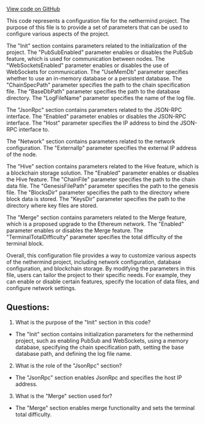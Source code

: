 [View code on GitHub](https://github.com/nethermindeth/nethermind/Nethermind.Runner/configs/hive.cfg)

This code represents a configuration file for the nethermind project. The purpose of this file is to provide a set of parameters that can be used to configure various aspects of the project. 

The "Init" section contains parameters related to the initialization of the project. The "PubSubEnabled" parameter enables or disables the PubSub feature, which is used for communication between nodes. The "WebSocketsEnabled" parameter enables or disables the use of WebSockets for communication. The "UseMemDb" parameter specifies whether to use an in-memory database or a persistent database. The "ChainSpecPath" parameter specifies the path to the chain specification file. The "BaseDbPath" parameter specifies the path to the database directory. The "LogFileName" parameter specifies the name of the log file.

The "JsonRpc" section contains parameters related to the JSON-RPC interface. The "Enabled" parameter enables or disables the JSON-RPC interface. The "Host" parameter specifies the IP address to bind the JSON-RPC interface to.

The "Network" section contains parameters related to the network configuration. The "ExternalIp" parameter specifies the external IP address of the node.

The "Hive" section contains parameters related to the Hive feature, which is a blockchain storage solution. The "Enabled" parameter enables or disables the Hive feature. The "ChainFile" parameter specifies the path to the chain data file. The "GenesisFilePath" parameter specifies the path to the genesis file. The "BlocksDir" parameter specifies the path to the directory where block data is stored. The "KeysDir" parameter specifies the path to the directory where key files are stored.

The "Merge" section contains parameters related to the Merge feature, which is a proposed upgrade to the Ethereum network. The "Enabled" parameter enables or disables the Merge feature. The "TerminalTotalDifficulty" parameter specifies the total difficulty of the terminal block.

Overall, this configuration file provides a way to customize various aspects of the nethermind project, including network configuration, database configuration, and blockchain storage. By modifying the parameters in this file, users can tailor the project to their specific needs. For example, they can enable or disable certain features, specify the location of data files, and configure network settings.
## Questions: 
 1. What is the purpose of the "Init" section in this code?
- The "Init" section contains initialization parameters for the nethermind project, such as enabling PubSub and WebSockets, using a memory database, specifying the chain specification path, setting the base database path, and defining the log file name.

2. What is the role of the "JsonRpc" section?
- The "JsonRpc" section enables JsonRpc and specifies the host IP address.

3. What is the "Merge" section used for?
- The "Merge" section enables merge functionality and sets the terminal total difficulty.